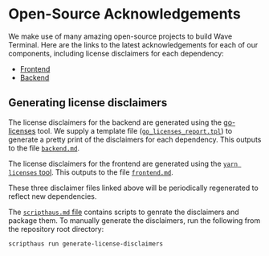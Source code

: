 # Open-Source Acknowledgements

We make use of many amazing open-source projects to build Wave Terminal. Here are the links to the latest acknowledgements for each of our components, including license disclaimers for each dependency:

- [Frontend](./disclaimers/frontend.md)
- [Backend](./disclaimers/backend.md)

## Generating license disclaimers

The license disclaimers for the backend are generated using the [go-licenses](https://github.com/google/go-licenses) tool. We supply a template file ([`go_licenses_report.tpl`](./go_licenses_report.tpl)) to generate a pretty print of the disclaimers for each dependency. This outputs to the file [`backend.md`](./disclaimers/backend.md).

The license disclaimers for the frontend are generated using the [`yarn licenses` tool](https://classic.yarnpkg.com/lang/en/docs/cli/licenses/). This outputs to the file [`frontend.md`](./disclaimers/frontend.md).

These three disclaimer files linked above will be periodically regenerated to reflect new dependencies.

The [`scripthaus.md` file](../scripthaus.md) contains scripts to genrate the disclaimers and package them. To manually generate the disclaimers, run the following from the repository root directory:

```bash
scripthaus run generate-license-disclaimers
```
